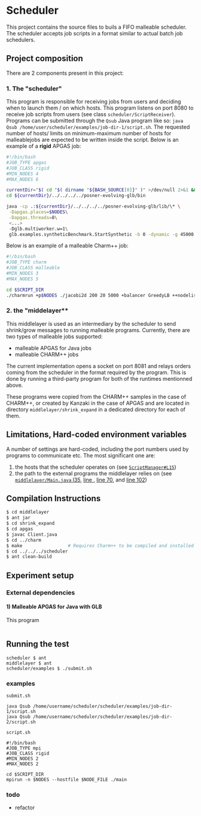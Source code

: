 # Scheduler

This project contains the source files to buils a FIFO malleable scheduler. 
The scheduler accepts job scripts in a format similar to actual batch job schedulers.

## Project composition

There are 2 components present in this project:
### 1. The "scheduler"

This program is responsible for receiving jobs from users and deciding when to launch them / on which hosts.
This program listens on port 8080 to receive job scripts from users (see class `scheduler/ScriptReceiver`). 
Programs can be submitted through the `Qsub` Java program like so: `java Qsub /home/user/scheduler/examples/job-dir-1/script.sh`. 
The requested number of hosts/ limits on minimum-maximum number of hosts for malleablejobs are expected to be written inside the script.
Below is an example of a **rigid** APGAS job:
  
```bash
#!/bin/bash
#JOB_TYPE apgas
#JOB_CLASS rigid
#MIN_NODES 4
#MAX_NODES 6

currentDir="$( cd "$( dirname "${BASH_SOURCE[0]}" )" >/dev/null 2>&1 && pwd )"
cd ${currentDir}/../../../../posner-evolving-glb/bin

java -cp .:${currentDir}/../../../../posner-evolving-glb/lib/\* \
 -Dapgas.places=$NODES\
 -Dapgas.threads=8\
 <...>
 -Dglb.multiworker.w=1\
 glb.examples.syntheticBenchmark.StartSynthetic -b 0 -dynamic -g 45000 -t 6000 -u 20
```
  
Below is an example of a malleable Charm++ job:
  
```bash
#!/bin/bash
#JOB_TYPE charm
#JOB_CLASS malleable
#MIN_NODES 3
#MAX_NODES 5

cd $SCRIPT_DIR
./charmrun +p$NODES ./jacobi2d 200 20 5000 +balancer GreedyLB ++nodelist $NODE_FILE +shrinkexpand_basedir /home/takaoka/workdir ++server ++server-port 1234
```

### 2. the "middelayer**

This middlelayer is used as an intermediary by the scheduler to send shrink/grow messages to running malleable programs. 
Currently, there are two types of malleable jobs supported:
- malleable APGAS for Java jobs
- malleable CHARM++ jobs

The current implementation opens a socket on port 8081 and relays orders coming from the scheduler in the format required by the program.
This is done by running a third-party program for both of the runtimes mentionned above.

These programs were copied from the CHARM++ samples in the case of CHARM++, or created by Kanzaki in the case of APGAS and are located in directory `middlelayer/shrink_expand` in a dedicated directory for each of them.


## Limitations, Hard-coded environment variables

A number of settings are hard-coded, including the port numbers used by programs to communicate etc.
The most significant one are:

1. the hosts that the scheduler operates on (see [`ScriptManager#L15`](https://gittk.cs.kobe-u.ac.jp/elastic/scheduler/-/blob/master/scheduler/src/scheduler/ScriptManager.java#L15))
2. the path to the external programs the middlelayer relies on (see [`middlelayer/Main.java` l35](https://gittk.cs.kobe-u.ac.jp/elastic/scheduler/-/blob/master/middlelayer/src/middlelayer/Main.java#L35), [line ](https://gittk.cs.kobe-u.ac.jp/elastic/scheduler/-/blob/master/middlelayer/src/middlelayer/Main.java#L55), [line 70](https://gittk.cs.kobe-u.ac.jp/elastic/scheduler/-/blob/master/middlelayer/src/middlelayer/Main.java#L70), and [line 102](https://gittk.cs.kobe-u.ac.jp/elastic/scheduler/-/blob/master/middlelayer/src/middlelayer/Main.java#L102))



## Compilation Instructions

```bash
$ cd middlelayer
$ ant jar
$ cd shrink_expand
$ cd apgas
$ javac Client.java
$ cd ../charm
$ make                 # Requires Charm++ to be compiled and installed with elastic options on the system
$ cd ../../../scheduler
$ ant clean-build
```

## Experiment setup

### External dependencies

#### 1) Malleable APGAS for Java with GLB

This program 

```bash

```

## Running the test



```shell
scheduler $ ant
middlelayer $ ant
scheduler/examples $ ./submit.sh
```

### examples
`submit.sh`  
```
java Qsub /home/username/scheduler/scheduler/examples/job-dir-1/script.sh
java Qsub /home/username/scheduler/scheduler/examples/job-dir-2/script.sh
```

`script.sh`  
```
#!/bin/bash
#JOB_TYPE mpi
#JOB_CLASS rigid
#MIN_NODES 2
#MAX_NODES 2

cd $SCRIPT_DIR
mpirun -n $NODES --hostfile $NODE_FILE ./main
```

### todo
- refactor
